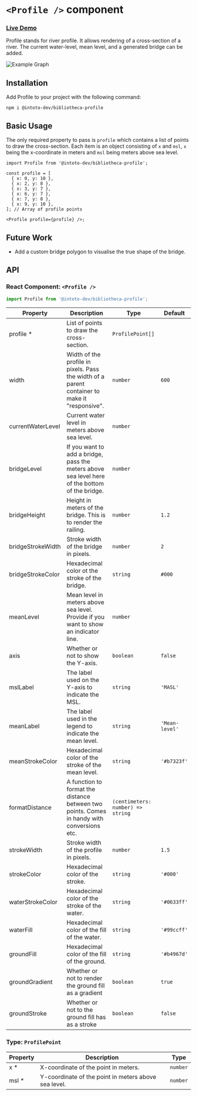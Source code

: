 # `<Profile />` component

### [Live Demo](https://intoto-bibliotheca.netlify.app/?path=/story/components-profile--default)

Profile stands for river profile. It allows rendering of a cross-section of a river. The current water-level, mean level, and a generated bridge can be added.

![Example Graph](./SCREENSHOT.png)

## Installation

Add Profile to your project with the following command:

```
npm i @intoto-dev/bibliotheca-profile
```

## Basic Usage

The only required property to pass is `profile` which contains a list of points to draw the cross-section. Each item is an object consisting of `x` and `msl`, `x` being the x-coordinate in meters and `msl` being meters above sea level.

```tsx
import Profile from '@intoto-dev/bibliotheca-profile';

const profile = [
  { x: 0, y: 10 },
  { x: 2, y: 8 },
  { x: 3, y: 7 },
  { x: 6, y: 7 },
  { x: 7, y: 8 },
  { x: 9, y: 10 },
]; // Array of profile points

<Profile profile={profile} />;
```

## Future Work

- Add a custom bridge polygon to visualise the true shape of the bridge.

## API

### React Component: `<Profile />`

```ts
import Profile from '@intoto-dev/bibliotheca-profile';
```

| Property          | Description                                                                                    | Type                              | Default        |
| ----------------- | ---------------------------------------------------------------------------------------------- | --------------------------------- | -------------- |
| profile \*        | List of points to draw the cross-section.                                                      | `ProfilePoint[]`                  |                |
| width             | Width of the profile in pixels. Pass the width of a parent container to make it "responsive".  | `number`                          | `600`          |
| currentWaterLevel | Current water level in meters above sea level.                                                 | `number`                          |                |
| bridgeLevel       | If you want to add a bridge, pass the meters above sea level here of the bottom of the bridge. | `number`                          |                |
| bridgeHeight      | Height in meters of the bridge. This is to render the railing.                                 | `number`                          | `1.2`          |
| bridgeStrokeWidth | Stroke width of the bridge in pixels.                                                          | `number`                          | `2`            |
| bridgeStrokeColor | Hexadecimal color ot the stroke of the bridge.                                                 | `string`                          | `#000`         |
| meanLevel         | Mean level in meters above sea level. Provide if you want to show an indicator line.           | `number`                          |                |
| axis              | Whether or not to show the Y-axis.                                                             | `boolean`                         | `false`        |
| mslLabel          | The label used on the Y-axis to indicate the MSL.                                              | `string`                          | `'MASL'`       |
| meanLabel         | The label used in the legend to indicate the mean level.                                       | `string`                          | `'Mean-level'` |
| meanStrokeColor   | Hexadecimal color of the stroke of the mean level.                                             | `string`                          | `'#b7323f'`    |
| formatDistance    | A function to format the distance between two points. Comes in handy with conversions etc.     | `(centimeters: number) => string` |                |
| strokeWidth       | Stroke width of the profile in pixels.                                                         | `number`                          | `1.5`          |
| strokeColor       | Hexadecimal color of the stroke.                                                               | `string`                          | `'#000'`       |
| waterStrokeColor  | Hexadecimal color of the stroke of the water.                                                  | `string`                          | `'#0633ff'`    |
| waterFill         | Hexadecimal color of the fill of the water.                                                    | `string`                          | `'#99ccff'`    |
| groundFill        | Hexadecimal color of the fill of the ground.                                                   | `string`                          | `'#b4967d'`    |
| groundGradient    | Whether or not to render the ground fill as a gradient                                         | `boolean`                         | `true`         |
| groundStroke      | Whether or not to the ground fill has as a stroke                                              | `boolean`                         | `false`        |

### Type: `ProfilePoint`

| Property | Description                                          | Type     |
| -------- | ---------------------------------------------------- | -------- |
| x \*     | X-coordinate of the point in meters.                 | `number` |
| msl \*   | Y-coordinate of the point in meters above sea level. | `number` |
